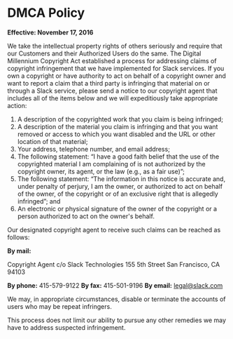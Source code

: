 # DMCA Policy

**Effective: November 17, 2016**

We take the intellectual property rights of others seriously and require that our Customers and their Authorized Users do the same. The Digital Millennium Copyright Act established a process for addressing claims of copyright infringement that we have implemented for Slack services. If you own a copyright or have authority to act on behalf of a copyright owner and want to report a claim that a third party is infringing that material on or through a Slack service, please send a notice to our copyright agent that includes all of the items below and we will expeditiously take appropriate action:

1.  A description of the copyrighted work that you claim is being infringed;
1.  A description of the material you claim is infringing and that you want removed or access to which you want disabled and the URL or other location of that material;
1.  Your address, telephone number, and email address;
1.  The following statement: “I have a good faith belief that the use of the copyrighted material I am complaining of is not authorized by the copyright owner, its agent, or the law (e.g., as a fair use)”;
1.  The following statement: “The information in this notice is accurate and, under penalty of perjury, I am the owner, or authorized to act on behalf of the owner, of the copyright or of an exclusive right that is allegedly infringed”; and
1.  An electronic or physical signature of the owner of the copyright or a person authorized to act on the owner's behalf.

Our designated copyright agent to receive such claims can be reached as follows:

**By mail:**

Copyright Agent
c/o Slack Technologies
155 5th Street
San Francisco, CA 94103

**By phone:** 415-579-9122
**By fax:** 415-501-9196
**By email:** [legal@slack.com](mailto:legal@slack.com)

We may, in appropriate circumstances, disable or terminate the accounts of users who may be repeat infringers.

This process does not limit our ability to pursue any other remedies we may have to address suspected infringement.